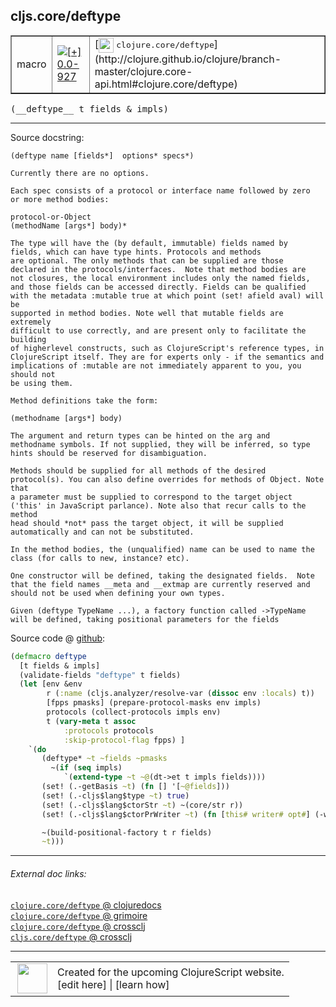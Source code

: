 ## cljs.core/deftype



 <table border="1">
<tr>
<td>macro</td>
<td><a href="https://github.com/cljsinfo/cljs-api-docs/tree/0.0-927"><img valign="middle" alt="[+] 0.0-927" title="Added in 0.0-927" src="https://img.shields.io/badge/+-0.0--927-lightgrey.svg"></a> </td>
<td>
[<img height="24px" valign="middle" src="http://i.imgur.com/1GjPKvB.png"> <samp>clojure.core/deftype</samp>](http://clojure.github.io/clojure/branch-master/clojure.core-api.html#clojure.core/deftype)
</td>
</tr>
</table>


 <samp>
(__deftype__ t fields & impls)<br>
</samp>

---





Source docstring:

```
(deftype name [fields*]  options* specs*)

Currently there are no options.

Each spec consists of a protocol or interface name followed by zero
or more method bodies:

protocol-or-Object
(methodName [args*] body)*

The type will have the (by default, immutable) fields named by
fields, which can have type hints. Protocols and methods
are optional. The only methods that can be supplied are those
declared in the protocols/interfaces.  Note that method bodies are
not closures, the local environment includes only the named fields,
and those fields can be accessed directly. Fields can be qualified
with the metadata :mutable true at which point (set! afield aval) will be
supported in method bodies. Note well that mutable fields are extremely
difficult to use correctly, and are present only to facilitate the building
of higherlevel constructs, such as ClojureScript's reference types, in
ClojureScript itself. They are for experts only - if the semantics and
implications of :mutable are not immediately apparent to you, you should not
be using them.

Method definitions take the form:

(methodname [args*] body)

The argument and return types can be hinted on the arg and
methodname symbols. If not supplied, they will be inferred, so type
hints should be reserved for disambiguation.

Methods should be supplied for all methods of the desired
protocol(s). You can also define overrides for methods of Object. Note that
a parameter must be supplied to correspond to the target object
('this' in JavaScript parlance). Note also that recur calls to the method
head should *not* pass the target object, it will be supplied
automatically and can not be substituted.

In the method bodies, the (unqualified) name can be used to name the
class (for calls to new, instance? etc).

One constructor will be defined, taking the designated fields.  Note
that the field names __meta and __extmap are currently reserved and
should not be used when defining your own types.

Given (deftype TypeName ...), a factory function called ->TypeName
will be defined, taking positional parameters for the fields
```


Source code @ [github](https://github.com/clojure/clojurescript/blob/r3297/src/main/clojure/cljs/core.clj#L1024-L1092):

```clj
(defmacro deftype
  [t fields & impls]
  (validate-fields "deftype" t fields)
  (let [env &env
        r (:name (cljs.analyzer/resolve-var (dissoc env :locals) t))
        [fpps pmasks] (prepare-protocol-masks env impls)
        protocols (collect-protocols impls env)
        t (vary-meta t assoc
            :protocols protocols
            :skip-protocol-flag fpps) ]
    `(do
       (deftype* ~t ~fields ~pmasks
         ~(if (seq impls)
            `(extend-type ~t ~@(dt->et t impls fields))))
       (set! (.-getBasis ~t) (fn [] '[~@fields]))
       (set! (.-cljs$lang$type ~t) true)
       (set! (.-cljs$lang$ctorStr ~t) ~(core/str r))
       (set! (.-cljs$lang$ctorPrWriter ~t) (fn [this# writer# opt#] (-write writer# ~(core/str r))))

       ~(build-positional-factory t r fields)
       ~t)))
```

<!--
Repo - tag - source tree - lines:

 <pre>
clojurescript @ r3297
└── src
    └── main
        └── clojure
            └── cljs
                └── <ins>[core.clj:1024-1092](https://github.com/clojure/clojurescript/blob/r3297/src/main/clojure/cljs/core.clj#L1024-L1092)</ins>
</pre>

-->

---



###### External doc links:

[`clojure.core/deftype` @ clojuredocs](http://clojuredocs.org/clojure.core/deftype)<br>
[`clojure.core/deftype` @ grimoire](http://conj.io/store/v1/org.clojure/clojure/1.7.0-beta3/clj/clojure.core/deftype/)<br>
[`clojure.core/deftype` @ crossclj](http://crossclj.info/fun/clojure.core/deftype.html)<br>
[`cljs.core/deftype` @ crossclj](http://crossclj.info/fun/cljs.core/deftype.html)<br>

---

 <table>
<tr><td>
<img valign="middle" align="right" width="48px" src="http://i.imgur.com/Hi20huC.png">
</td><td>
Created for the upcoming ClojureScript website.<br>
[edit here] | [learn how]
</td></tr></table>

[edit here]:https://github.com/cljsinfo/cljs-api-docs/blob/master/cljsdoc/cljs.core/deftype.cljsdoc
[learn how]:https://github.com/cljsinfo/cljs-api-docs/wiki/cljsdoc-files

<!--

This information was too distracting to show to readers, but I'll leave it
commented here since it is helpful to:

- pretty-print the data used to generate this document
- and show how to retrieve that data



The API data for this symbol:

```clj
{:ns "cljs.core",
 :name "deftype",
 :signature ["[t fields & impls]"],
 :history [["+" "0.0-927"]],
 :type "macro",
 :full-name-encode "cljs.core/deftype",
 :source {:code "(defmacro deftype\n  [t fields & impls]\n  (validate-fields \"deftype\" t fields)\n  (let [env &env\n        r (:name (cljs.analyzer/resolve-var (dissoc env :locals) t))\n        [fpps pmasks] (prepare-protocol-masks env impls)\n        protocols (collect-protocols impls env)\n        t (vary-meta t assoc\n            :protocols protocols\n            :skip-protocol-flag fpps) ]\n    `(do\n       (deftype* ~t ~fields ~pmasks\n         ~(if (seq impls)\n            `(extend-type ~t ~@(dt->et t impls fields))))\n       (set! (.-getBasis ~t) (fn [] '[~@fields]))\n       (set! (.-cljs$lang$type ~t) true)\n       (set! (.-cljs$lang$ctorStr ~t) ~(core/str r))\n       (set! (.-cljs$lang$ctorPrWriter ~t) (fn [this# writer# opt#] (-write writer# ~(core/str r))))\n\n       ~(build-positional-factory t r fields)\n       ~t)))",
          :title "Source code",
          :repo "clojurescript",
          :tag "r3297",
          :filename "src/main/clojure/cljs/core.clj",
          :lines [1024 1092]},
 :full-name "cljs.core/deftype",
 :clj-symbol "clojure.core/deftype",
 :docstring "(deftype name [fields*]  options* specs*)\n\nCurrently there are no options.\n\nEach spec consists of a protocol or interface name followed by zero\nor more method bodies:\n\nprotocol-or-Object\n(methodName [args*] body)*\n\nThe type will have the (by default, immutable) fields named by\nfields, which can have type hints. Protocols and methods\nare optional. The only methods that can be supplied are those\ndeclared in the protocols/interfaces.  Note that method bodies are\nnot closures, the local environment includes only the named fields,\nand those fields can be accessed directly. Fields can be qualified\nwith the metadata :mutable true at which point (set! afield aval) will be\nsupported in method bodies. Note well that mutable fields are extremely\ndifficult to use correctly, and are present only to facilitate the building\nof higherlevel constructs, such as ClojureScript's reference types, in\nClojureScript itself. They are for experts only - if the semantics and\nimplications of :mutable are not immediately apparent to you, you should not\nbe using them.\n\nMethod definitions take the form:\n\n(methodname [args*] body)\n\nThe argument and return types can be hinted on the arg and\nmethodname symbols. If not supplied, they will be inferred, so type\nhints should be reserved for disambiguation.\n\nMethods should be supplied for all methods of the desired\nprotocol(s). You can also define overrides for methods of Object. Note that\na parameter must be supplied to correspond to the target object\n('this' in JavaScript parlance). Note also that recur calls to the method\nhead should *not* pass the target object, it will be supplied\nautomatically and can not be substituted.\n\nIn the method bodies, the (unqualified) name can be used to name the\nclass (for calls to new, instance? etc).\n\nOne constructor will be defined, taking the designated fields.  Note\nthat the field names __meta and __extmap are currently reserved and\nshould not be used when defining your own types.\n\nGiven (deftype TypeName ...), a factory function called ->TypeName\nwill be defined, taking positional parameters for the fields"}

```

Retrieve the API data for this symbol:

```clj
;; from Clojure REPL
(require '[clojure.edn :as edn])
(-> (slurp "https://raw.githubusercontent.com/cljsinfo/cljs-api-docs/catalog/cljs-api.edn")
    (edn/read-string)
    (get-in [:symbols "cljs.core/deftype"]))
```

-->
